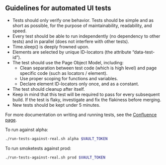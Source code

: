 ## Guidelines for automated UI tests

* Tests should only verify one behavior. Tests should be simple and as short as possible, for the purpose of maintainability, readability, and speed.
* Every test should be able to run independently (no dependency to other tests) and in parallel (does not interfere with other tests).
* Time.sleep() is deeply frowned upon.
* Elements are selected by unique ID-locators (the attribute “data-test-id”).
* The test should use the Page Object Model, including:
    * Clean separation between test code (which is high level) and page specific code (such as locators / element).
    * Use proper scoping for functions and variables.
    * Declare element ID-locators only once, and as a constant.
* The test should cleanup after itself.
* Keep in mind that this test will be required to pass for every subsequent build. If the test is flaky, investigate and fix the flakiness before merging.
* New tests should be kept under 5 minutes.

For more documentation on writing and running tests, see the [Confluence page](https://broadinstitute.atlassian.net/wiki/spaces/GAWB/pages/116428999/Creating+and+running+Automated+Tests). 

To run against alpha:

```bash
./run-tests-against-real.sh alpha $VAULT_TOKEN
```

To run smoketests against prod:

```bash
./run-tests-against-real.sh prod $VAULT_TOKEN
```

